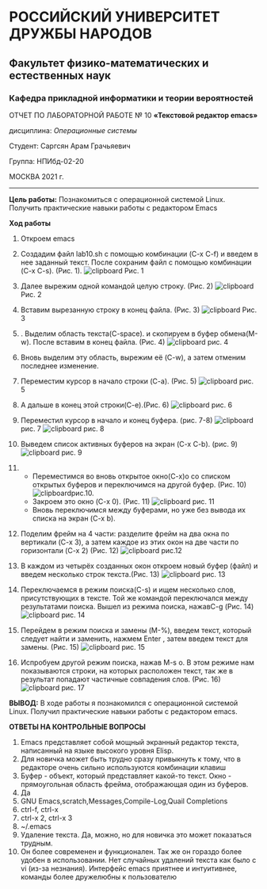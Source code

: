 # РОССИЙСКИЙ УНИВЕРСИТЕТ ДРУЖБЫ НАРОДОВ

## Факультет физико-математических и естественных наук

### Кафедра прикладной информатики и теории вероятностей

ОТЧЕТ ПО ЛАБОРАТОРНОЙ РАБОТЕ № 10 **«Текстовой редактор emacs»**

дисциплина: *Операционные системы*

Студент: Саргсян Арам Грачьяевич

Группа: НПИбд-02-20

МОСКВА 2021 г.

-----

**Цель работы:** Познакомиться с операционной системой Linux. Получить
практические навыки работы с редактором Emacs

**Ход работы**

1.  Откроем emacs

2.  Создадим файл lab10.sh с помощью комбинации (C-x C-f) и введем в нее
    заданный текст. После сохраним файл с помощью комбинации (C-x C-s).
    (Рис. 1). ![clipboard](https://i.imgur.com/pPrrQxy.png) Рис. 1

3.  Далее вырежим одной командой целую строку. (Рис. 2)
    ![clipboard](https://i.imgur.com/bjkGHUA.png) Рис. 2

4.  Вставим вырезанную строку в конец файла. (Рис. 3)
    ![clipboard](https://i.imgur.com/OKKTzPj.png) Рис. 3

5.  . Выделим область текста(C-space). и скопируем в буфер обмена(M-w).
    После вставим в конец файла. (Рис. 4)
    ![clipboard](https://i.imgur.com/tYyLCyI.png) рис. 4

6.  Вновь выделим эту область, вырежим её (C-w), а затем отменим
    последнее изменение.

7.  Переместим курсор в начало строки (C-a). (Рис. 5)
    ![clipboard](https://i.imgur.com/pMY89Lo.png) рис. 5

8.  А дальше в конец этой строки(С-е).(Рис. 6)
    ![clipboard](https://i.imgur.com/Nibap3d.png) рис. 6

9.  Переместил курсор в начало и конец буфера. (рис. 7-8)
    ![clipboard](https://i.imgur.com/CUR45hg.png) рис. 7
    ![clipboard](https://i.imgur.com/pj520Xr.png) рис. 8

10. Выведем список активных буферов на экран (C-x C-b). (рис. 9)
    ![clipboard](https://i.imgur.com/nXrx23S.png) рис. 9

11.   - Переместимся во вновь открытое окно(C-x)o со списком открытых
        буферов и переключимся на другой буфер. (Рис. 10)
        ![clipboard](https://i.imgur.com/tC8CzWf.png)рис.10.
      - Закроем это окно (C-x 0). (Рис. 11)
        ![clipboard](https://i.imgur.com/Ho1xPRW.png) рис. 11
      - Вновь переключимся между буферами, но уже без вывода их списка
        на экран (C-x b).

12. Поделим фрейм на 4 части: разделите фрейм на два окна по вертикали
    (C-x 3), а затем каждое из этих окон на две части по горизонтали
    (C-x 2) (Рис. 12) ![clipboard](https://i.imgur.com/KxOnXdH.png)
    рис.12

13. В каждом из четырёх созданных окон откроем новый буфер (файл) и
    введем несколько строк текста.(Рис. 13)
    ![clipboard](https://i.imgur.com/eRM0Fiv.png) рис. 13

14. Переключаемся в режим поиска(C-s) и ищем несколько слов,
    присутствующих в тексте. Той же командой переключался
    между результатами поиска. Вышел из режима поиска, нажавC-g (Рис.
    14) ![clipboard](https://i.imgur.com/q98YLV3.png) рис. 14

15. Перейдем в режим поиска и замены (M-%), введем текст, который
    следует найти и заменить, нажмем Enter , затем введем текст
    для замены. (Рис. 15)
    ![clipboard](https://i.imgur.com/OCvq8Jd.png) рис. 15

16. Испробуем другой режим поиска, нажав M-s o. В этом режиме нам
    показываются строки, на которых расположен текст, так же в
    результат попадают частичные совпадения слов. (Рис. 16)
    ![clipboard](https://i.imgur.com/EWzZIKW.png) рис. 17

**ВЫВОД:** В ходе работы я познакомился с операционной системой Linux.
Получил практические навыки работы с редактором emacs.

**ОТВЕТЫ НА КОНТРОЛЬНЫЕ ВОПРОСЫ**

1.  Emacs представляет собой мощный экранный редактор текста, написанный
    на языке высокого уровня Elisp.
2.  Для новичка может быть трудно сразу привыкнуть к тому, что в
    редакторе очень сильно используются комбинации клавиш
3.  Буфер - объект, который представляет какой-то текст. Окно -
    прямоугольная область фрейма, отображающая один из буферов.
4.  Да
5.  GNU Emacs,scratch,Messages,Compile-Log,Quail Completions
6.  ctrl-f, ctrl-x
7.  ctrl-x 2, ctrl-x 3
8.  \~/.emacs
9.  Удаление текста. Да, можно, но для новичка это может показаться
    трудным.
10. Он более современен и функционален. Так же он гораздо более удобен в
    использовании. Нет случайных удалений текста как было с vi (из-за
    незнания). Интерфейс emacs приятнее и интуитивнее, команды более
    дружелюбны к пользователю
